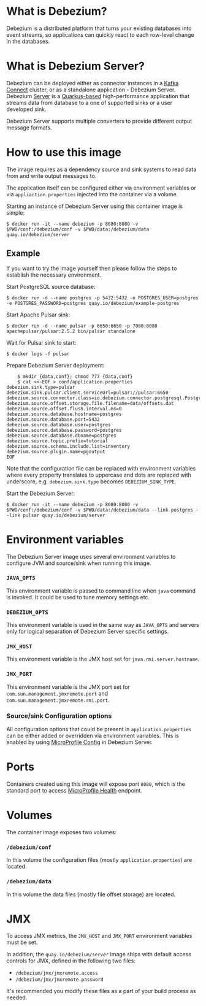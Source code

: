 # What is Debezium?

Debezium is a distributed platform that turns your existing databases into event streams, so applications can quickly react to each row-level change in the databases.

# What is Debezium Server?

Debezium can be deployed either as connector instances in a [Kafka Connect](https://kafka.apache.org/documentation/#connect) cluster, or as a standalone application - Debezium Server.
Debezium [Server](https://debezium.io/documentation/reference/operations/debezium-server.html) is a [Quarkus-based](https://quarkus.io/) high-performance application that streams data from database to a one of supported sinks or a user developed sink.

Debezium Server supports multiple converters to provide different output message formats.


# How to use this image

The image requires as a dependency source and sink systems to read data from and write output messages to.

The application itself can be configured either via environment variables or via `appliaction.properties` injected into the container via a volume.

Starting an instance of Debezium Server using this container image is simple:

    $ docker run -it --name debezium -p 8080:8080 -v $PWD/conf:/debezium/conf -v $PWD/data:/debezium/data quay.io/debezium/server


## Example

If you want to try the image yourself then please follow the steps to establish the necessary environment.

Start PostgreSQL source database:

    $ docker run -d --name postgres -p 5432:5432 -e POSTGRES_USER=postgres -e POSTGRES_PASSWORD=postgres quay.io/debezium/example-postgres

Start Apache Pulsar sink:

    $ docker run -d --name pulsar -p 6650:6650 -p 7080:8080 apachepulsar/pulsar:2.5.2 bin/pulsar standalone

Wait for Pulsar sink to start:

    $ docker logs -f pulsar

Prepare Debezium Server deployment:

```
    $ mkdir {data,conf}; chmod 777 {data,conf}
    $ cat <<-EOF > conf/application.properties
debezium.sink.type=pulsar
debezium.sink.pulsar.client.serviceUrl=pulsar://pulsar:6650
debezium.source.connector.class=io.debezium.connector.postgresql.PostgresConnector
debezium.source.offset.storage.file.filename=data/offsets.dat
debezium.source.offset.flush.interval.ms=0
debezium.source.database.hostname=postgres
debezium.source.database.port=5432
debezium.source.database.user=postgres
debezium.source.database.password=postgres
debezium.source.database.dbname=postgres
debezium.source.topic.prefix=tutorial
debezium.source.schema.include.list=inventory
debezium.source.plugin.name=pgoutput
EOF
```

Note that the configuration file can be replaced with environment variables where every property translates to uppercase and dots are replaced with underscore, e.g. `debezium.sink.type` becomes `DEBEZIUM_SINK_TYPE`.

Start the Debezium Server:

    $ docker run -it --name debezium -p 8080:8080 -v $PWD/conf:/debezium/conf -v $PWD/data:/debezium/data --link postgres --link pulsar quay.io/debezium/server


# Environment variables

The Debezium Server image uses several environment variables to configure JVM and source/sink when running this image.


### `JAVA_OPTS`

This environment variable is passed to command line when `java` command is invoked.
It could be used to tune memory settings etc.

### `DEBEZIUM_OPTS`

This environment variable is used in the same way as `JAVA_OPTS` and servers only for logical separation of Debezium Server specific settings.

### `JMX_HOST`

This environment variable is the JMX host set for `java.rmi.server.hostname`.

### `JMX_PORT`

This environment variable is the JMX port set for `com.sun.management.jmxremote.port` and `com.sun.management.jmxremote.rmi.port`.

### Source/sink Configuration options

All configuration options that could be present in `application.properties` can be either added or overridden via environment variables.
This is enabled by using [MicroProfile Config](https://github.com/eclipse/microprofile-config) in Debezium Server.

# Ports

Containers created using this image will expose port `8080`, which is the standard port to access [MicroProfile Health](https://github.com/eclipse/microprofile-health) endpoint.

# Volumes

The container image exposes two volumes:

### `/debezium/conf`

In this volume the configuration files (mostly `application.properties`) are located.

### `/debezium/data`

In this volume the data files (mostly file offset storage) are located.

# JMX

To access JMX metrics, the `JMX_HOST` and `JMX_PORT` environment variables must be set.

In addition, the `quay.io/debezium/server` image ships with default access controls for JMX, defined in the following two files:

* `/debezium/jmx/jmxremote.access`
* `/debezium/jmx/jmxremote.password`

It's recommended you modify these files as a part of your build process as needed.